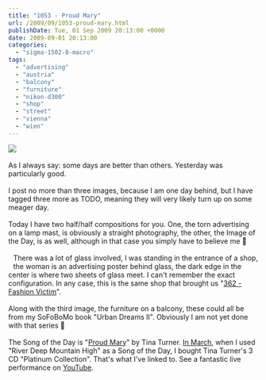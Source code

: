 ```yaml
---
title: "1053 - Proud Mary"
url: /2009/09/1053-proud-mary.html
publishDate: Tue, 01 Sep 2009 20:13:00 +0000
date: 2009-09-01 20:13:00
categories: 
  - "sigma-1502-8-macro"
tags: 
  - "advertising"
  - "austria"
  - "balcony"
  - "furniture"
  - "nikon-d300"
  - "shop"
  - "street"
  - "vienna"
  - "wien"
---
```

<a href="https://d25zfm9zpd7gm5.cloudfront.net/1200x1200/2009/20090831_084236_ps.jpg" target="_blank"><img src="https://d25zfm9zpd7gm5.cloudfront.net/0600x0600/2009/20090831_084236_ps.jpg"/></a><br/><br/>As I always say: some days are better than others. Yesterday was particularly good.<br/><br/><a href="https://d25zfm9zpd7gm5.cloudfront.net/1200x1200/2009/20090831_170045_ps.jpg" target="_blank"><img alt="" border="0" src="https://d25zfm9zpd7gm5.cloudfront.net/0150x0150/2009/20090831_170045_ps.jpg" style="margin: 10pt 10px 10px 0pt; float: right;"/></a> I post no more than three images, because I am one day behind, but I have tagged three more as TODO, meaning they will very likely turn up on some meager day.<br/><br/>Today I have two half/half compositions for you. One, the torn advertising on a lamp mast, is obviously a straight photography, the other, the Image of the Day, is as well, although in that case you simply have to believe me 🙂<br/><br/><a href="https://d25zfm9zpd7gm5.cloudfront.net/1200x1200/2009/20090831_165529_ps.jpg" target="_blank"><img alt="" border="0" src="https://d25zfm9zpd7gm5.cloudfront.net/0150x0150/2009/20090831_165529_ps.jpg" style="margin: 10pt 10px 10px 0pt; float: left;"/></a> There was a lot of glass involved, I was standing in the entrance of a shop, the woman is an advertising poster behind glass, the dark edge in the center is where two sheets of glass meet. I can't remember the exact configuration. In any case, this is the same shop that brought us "<a href="/2007/10/362-fashion-victim.html" target="_blank">362 - Fashion Victim</a>".<br/><br/> Along with the third image, the furniture on a balcony, these could all be from my SoFoBoMo book "Urban Dreams II". Obviously I am not yet done with that series 🙂<br/><br/>The Song of the Day is "<a href="http://www.lyricsmode.com/lyrics/t/tina_turner/proud_mary.html" target="_blank">Proud Mary</a>" by Tina Turner. <a href="/2009/03/869-river-deep-mountain-high-ii.html" target="_blank">In March</a>, when I used "River Deep Mountain High" as a Song of the Day, I bought Tina Turner's 3 CD "Platinum Collection". That's what I've linked to. See a fantastic live performance on <a href="http://www.youtube.com/watch?v=GCCS5fixC70" target="_blank">YouTube</a>.
